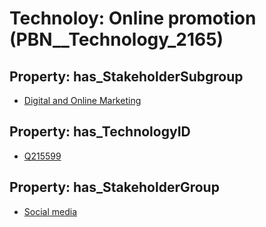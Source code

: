 # Technoloy: __Online promotion__ (PBN__Technology_2165)

## Property: has_StakeholderSubgroup

* [Digital and Online Marketing](PBN__TechSubgroup_44)

## Property: has_TechnologyID

* [Q215599](Q215599)

## Property: has_StakeholderGroup

* [Social media](PBN__TechGroup_1)

